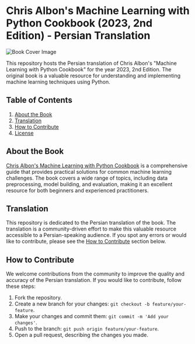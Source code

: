 # Chris Albon's Machine Learning with Python Cookbook (2023, 2nd Edition) - Persian Translation

![Book Cover Image](https://learning.oreilly.com/library/cover/9781098135713/250w/)

This repository hosts the Persian translation of Chris Albon's "Machine Learning with Python Cookbook" for the year 2023, 2nd Edition. The original book is a valuable resource for understanding and implementing machine learning techniques using Python.

## Table of Contents

1. [About the Book](#about-the-book)
2. [Translation](#translation)
3. [How to Contribute](#how-to-contribute)
4. [License](#license)

## About the Book

[Chris Albon's Machine Learning with Python Cookbook](link_to_original_book) is a comprehensive guide that provides practical solutions for common machine learning challenges. The book covers a wide range of topics, including data preprocessing, model building, and evaluation, making it an excellent resource for both beginners and experienced practitioners.

## Translation

This repository is dedicated to the Persian translation of the book. The translation is a community-driven effort to make this valuable resource accessible to a Persian-speaking audience. If you spot any errors or would like to contribute, please see the [How to Contribute](#how-to-contribute) section below.

## How to Contribute

We welcome contributions from the community to improve the quality and accuracy of the Persian translation. If you would like to contribute, follow these steps:

1. Fork the repository.
2. Create a new branch for your changes: `git checkout -b feature/your-feature`.
3. Make your changes and commit them: `git commit -m 'Add your changes'`.
4. Push to the branch: `git push origin feature/your-feature`.
5. Open a pull request, describing the changes you made.